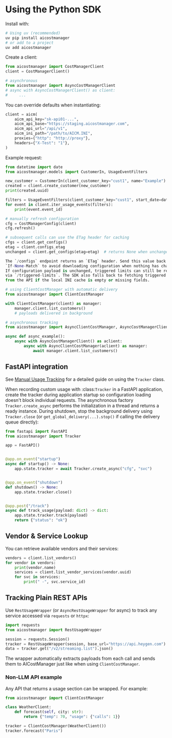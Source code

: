 # Using the Python SDK

Install with:

```bash
# Using uv (recommended)
uv pip install aicostmanager
# or add to a project
uv add aicostmanager
```

Create a client:

```python
from aicostmanager import CostManagerClient
client = CostManagerClient()

# asynchronous
from aicostmanager import AsyncCostManagerClient
# async with AsyncCostManagerClient() as client:
#     ...
```

You can override defaults when instantiating:

```python
client = aicm(
    aicm_api_key="sk-api01-...",
    aicm_api_base="https://staging.aicostmanager.com",
    aicm_api_url="/api/v1",
    aicm_ini_path="/path/to/AICM.INI",
    proxies={"http": "http://proxy"},
    headers={"X-Test": "1"},
)
```

Example request:

```python
from datetime import date
from aicostmanager.models import CustomerIn, UsageEventFilters

new_customer = CustomerIn(client_customer_key="cust1", name="Example")
created = client.create_customer(new_customer)
print(created.uuid)

filters = UsageEventFilters(client_customer_key="cust1", start_date=date(2024, 1, 1), limit=100)
for event in client.iter_usage_events(filters):
    print(event.event_id)

# manually refresh configuration
cfg = CostManagerConfig(client)
cfg.refresh()

# subsequent calls can use the ETag header for caching
cfgs = client.get_configs()
etag = client.configs_etag
unchanged = client.get_configs(etag=etag)  # returns None when unchanged

The `/configs` endpoint returns an `ETag` header. Send this value back in
`If-None-Match` to avoid downloading configuration when nothing has changed.
If configuration payload is unchanged, triggered limits can still be refreshed
via `/triggered-limits`. The SDK also falls back to fetching triggered limits
from the API if the local INI cache is empty or missing fields.

# using ClientCostManager with automatic delivery
from aicostmanager import ClientCostManager

with ClientCostManager(client) as manager:
    manager.client.list_customers()
    # payloads delivered in background

# asynchronous tracking
from aicostmanager import AsyncClientCostManager, AsyncCostManagerClient

async def async_example():
    async with AsyncCostManagerClient() as aclient:
        async with AsyncClientCostManager(aclient) as manager:
            await manager.client.list_customers()
```

## FastAPI integration

See [Manual Usage Tracking](tracker.md) for a detailed guide on using the `Tracker` class.

When recording custom usage with :class:`Tracker` in a FastAPI application,
create the tracker during application startup so configuration loading doesn't
block individual requests. The asynchronous factory ``Tracker.create_async``
performs the initialization in a thread and returns a ready instance. During
shutdown, stop the background delivery using ``Tracker.close`` (or
``get_global_delivery(...).stop()`` if calling the delivery queue directly):

```python
from fastapi import FastAPI
from aicostmanager import Tracker

app = FastAPI()


@app.on_event("startup")
async def startup() -> None:
    app.state.tracker = await Tracker.create_async("cfg", "svc")


@app.on_event("shutdown")
def shutdown() -> None:
    app.state.tracker.close()


@app.post("/track")
async def track_usage(payload: dict) -> dict:
    app.state.tracker.track(payload)
    return {"status": "ok"}
```


## Vendor & Service Lookup

You can retrieve available vendors and their services:

```python
vendors = client.list_vendors()
for vendor in vendors:
    print(vendor.name)
    services = client.list_vendor_services(vendor.uuid)
    for svc in services:
        print(" -", svc.service_id)
```

## Tracking Plain REST APIs

Use ``RestUsageWrapper`` (or ``AsyncRestUsageWrapper`` for async) to track any
service accessed via ``requests`` or ``httpx``:

```python
import requests
from aicostmanager import RestUsageWrapper

session = requests.Session()
tracker = RestUsageWrapper(session, base_url="https://api.heygen.com")
data = tracker.get("/v2/streaming.list").json()
```

The wrapper automatically extracts payloads from each call and sends them to
AICostManager just like when using ``ClientCostManager``.

### Non-LLM API example

Any API that returns a usage section can be wrapped. For example:

```python
from aicostmanager import ClientCostManager

class WeatherClient:
    def forecast(self, city: str):
        return {"temp": 70, "usage": {"calls": 1}}

tracker = ClientCostManager(WeatherClient())
tracker.forecast("Paris")
```

